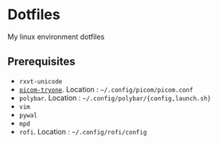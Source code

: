 # Dotfiles
My linux environment dotfiles

## Prerequisites

* `rxvt-unicode`
* [`picom-tryone`](https://github.com/tryone144/picom). Location :
`~/.config/picom/picom.conf`
* `polybar`. Location : `~/.config/polybar/{config,launch.sh}`
* `vim`
* `pywal` 
* `mpd`
* `rofi`. Location : `~/.config/rofi/config`
